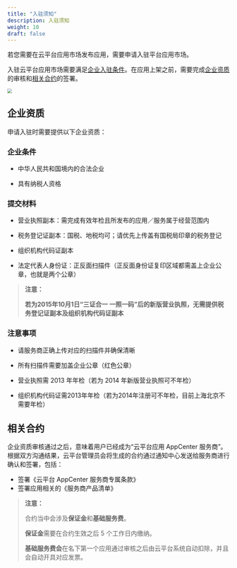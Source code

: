 ```yaml
---
title: "入驻须知"
description: 入驻须知
weight: 10
draft: false
---
```


若您需要在云平台应用市场发布应用，需要申请入驻平台应用市场。

入驻云平台应用市场需要满足[企业入驻条件](#企业条件)。在应用上架之前，需要完成[企业资质](#企业资质)的审核和[相关合约](#相关合约)的签署。

<img src="../../_images/um_appserver_apply.png" style="zoom:60%;" />

## 企业资质

申请入驻时需要提供以下企业资质：

### 企业条件

- 中华人民共和国境内的合法企业

- 具有纳税人资格

### 提交材料

- 营业执照副本：需完成有效年检且所发布的应用／服务属于经营范围内

- 税务登记证副本：国税、地税均可；请优先上传盖有国税局印章的税务登记

- 组织机构代码证副本

- 法定代表人身份证：正反面扫描件（正反面身份证复印区域都需盖上企业公章，也就是两个公章）

> **注意：**
>
> **若为2015年10月1日“三证合一 一照一码”后的新版营业执照，无需提供税务登记证副本及组织机构代码证副本**

### 注意事项

- 请服务商正确上传对应的扫描件并确保清晰

- 所有扫描件需要加盖企业公章（红色公章）

- 营业执照需 2013 年年检（若为 2014 年新版营业执照可不年检）

- 组织机构代码证需2013年年检（若为2014年注册可不年检，目前上海北京不需要年检）

## 相关合约

企业资质审核通过之后，意味着用户已经成为“云平台应用 AppCenter 服务商”。根据双方沟通结果，云平台管理员会将生成的合约通过通知中心发送给服务商进行确认和签署，包括：

- 签署《云平台 AppCenter 服务商专属条款》
- 签署应用相关的《服务商产品清单》

> **注意：**
>
> 合约当中会涉及**保证金**和**基础服务费**。
>
> **保证金**需要在合约生效之后 5 个工作日内缴纳。
>
> **基础服务费会**在名下第一个应用通过审核之后由云平台系统自动扣除，并且会自动开具对应发票。